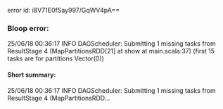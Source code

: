 error id: i8V71E0fSay997/GqWV4pA==
### Bloop error:

25/06/18 00:36:17 INFO DAGScheduler: Submitting 1 missing tasks from ResultStage 4 (MapPartitionsRDD[21] at show at main.scala:37) (first 15 tasks are for partitions Vector(0))
#### Short summary: 

25/06/18 00:36:17 INFO DAGScheduler: Submitting 1 missing tasks from ResultStage 4 (MapPartitionsRDD...
